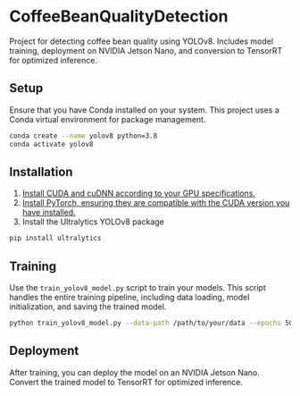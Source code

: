 # CoffeeBeanQualityDetection
Project for detecting coffee bean quality using YOLOv8. Includes model training, deployment on NVIDIA Jetson Nano, and conversion to TensorRT for optimized inference.

## Setup

Ensure that you have Conda installed on your system. This project uses a Conda virtual environment for package management.

```bash
conda create --name yolov8 python=3.8
conda activate yolov8
```

## Installation

1. [Install CUDA and cuDNN according to your GPU specifications.](https://docs.nvidia.com/deeplearning/cudnn/latest/installation/overview.html#)
2. [Install PyTorch, ensuring they are compatible with the CUDA version you have installed.](https://pytorch.org/)
3. Install the Ultralytics YOLOv8 package
```bash
pip install ultralytics
```

## Training

Use the `train_yolov8_model.py` script to train your models. This script handles the entire training pipeline, including data loading, model initialization, and saving the trained model.

```bash
python train_yolov8_model.py --data-path /path/to/your/data --epochs 50 --batch-size 16
```

## Deployment

After training, you can deploy the model on an NVIDIA Jetson Nano. Convert the trained model to TensorRT for optimized inference.
